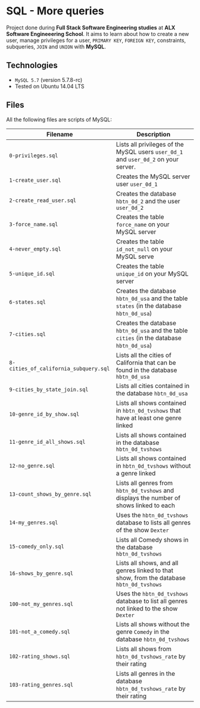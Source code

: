 # SQL - More queries
Project done during **Full Stack Software Engineering studies** at **ALX Software Engineeering School**. It aims to learn about how to create a new user, manage privileges for a user, `PRIMARY KEY`, `FOREIGN KEY`, constraints, subqueries, `JOIN` and `UNION` with **MySQL**.

## Technologies
* `MySQL 5.7` (version 5.7.8-rc)
* Tested on Ubuntu 14.04 LTS

## Files

All the following files are scripts of MySQL:

| Filename | Description |
| -------- | ----------- |
| `0-privileges.sql` | Lists all privileges of the MySQL users `user_0d_1` and `user_0d_2` on your server. |
| `1-create_user.sql` | Creates the MySQL server user `user_0d_1` |
| `2-create_read_user.sql` | Creates the database `hbtn_0d_2` and the user `user_0d_2` |
| `3-force_name.sql` | Creates the table `force_name` on your MySQL server |
| `4-never_empty.sql` | Creates the table `id_not_null` on your MySQL serve |
| `5-unique_id.sql` | Creates the table `unique_id` on your MySQL server |
| `6-states.sql` | Creates the database `hbtn_0d_usa` and the table `states` (in the database `hbtn_0d_usa`) |
| `7-cities.sql` | Creates the database `hbtn_0d_usa` and the table `cities` (in the database `hbtn_0d_usa`) |
| `8-cities_of_california_subquery.sql` | Lists all the cities of California that can be found in the database `hbtn_0d_usa` |
| `9-cities_by_state_join.sql` | Lists all cities contained in the database `hbtn_0d_usa` |
| `10-genre_id_by_show.sql` | Lists all shows contained in `hbtn_0d_tvshows` that have at least one genre linked |
| `11-genre_id_all_shows.sql` | Lists all shows contained in the database `hbtn_0d_tvshows` |
| `12-no_genre.sql` | Lists all shows contained in `hbtn_0d_tvshows` without a genre linked |
| `13-count_shows_by_genre.sql` | Lists all genres from `hbtn_0d_tvshows` and displays the number of shows linked to each |
| `14-my_genres.sql` | Uses the `hbtn_0d_tvshows` database to lists all genres of the show `Dexter` |
| `15-comedy_only.sql` | Lists all Comedy shows in the database `hbtn_0d_tvshows` |
| `16-shows_by_genre.sql` | Lists all shows, and all genres linked to that show, from the database `hbtn_0d_tvshows` |
| `100-not_my_genres.sql` | Uses the `hbtn_0d_tvshows` database to list all genres not linked to the show `Dexter` |
| `101-not_a_comedy.sql` | Lists all shows without the genre `Comedy` in the database `hbtn_0d_tvshows` |
| `102-rating_shows.sql` | Lists all shows from `hbtn_0d_tvshows_rate` by their rating |
| `103-rating_genres.sql` | Lists all genres in the database `hbtn_0d_tvshows_rate` by their rating |

